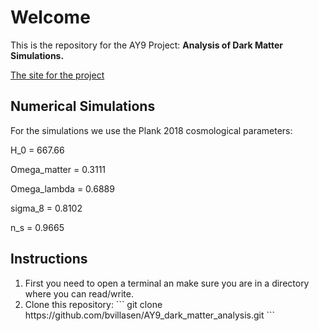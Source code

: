 # Welcome

This is the repository for the AY9 Project: **Analysis of Dark Matter Simulations.**

<a href="https://bvillasen.github.io/blog/ay9project/" >The site for the project </a>

## Numerical Simulations  

For the simulations we use the Plank 2018 cosmological parameters:

H_0 = 667.66

Omega_matter = 0.3111

Omega_lambda = 0.6889

sigma_8 = 0.8102

n_s = 0.9665


## Instructions

<ol>

<li> First you need to open a terminal an make sure you are in a directory where you can read/write. </li>

<li> Clone this repository:
```
git clone https://github.com/bvillasen/AY9_dark_matter_analysis.git
```
</li>

</ol>
